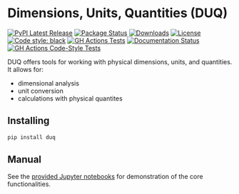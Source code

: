 # Dimensions, Units, Quantities (DUQ)
[![PyPI Latest Release](https://img.shields.io/pypi/v/duq.svg)](https://pypi.org/project/duq/)
[![Package Status](https://img.shields.io/pypi/status/duq.svg)](https://pypi.org/project/duq/)
[![Downloads](https://pepy.tech/badge/duq)](https://pepy.tech/project/duq)
[![License](https://img.shields.io/pypi/l/duq.svg)](https://github.com/Armin-Ariamajd/duq/blob/main/LICENSE)
[![Code style: black](https://img.shields.io/badge/code%20style-black-000000.svg)](https://github.com/psf/black)
[![GH Actions Tests](https://github.com/Armin-Ariamajd/duq/workflows/tests/badge.svg)](https://github.com/Armin-Ariamajd/duq/actions?query=branch%3Amain+workflow%3Atests)
[![Documentation Status](https://readthedocs.org/projects/duq/badge/?version=latest)](https://duq.readthedocs.io/en/latest/?badge=latest)
[![GH Actions Code-Style Tests](https://github.com/Armin-Ariamajd/duq/workflows/code-style%20tests/badge.svg)](https://github.com/Armin-Ariamajd/duq/actions?query=branch%3Amain+workflow%3Acode-style%20tests)


DUQ offers tools for working with physical dimensions, units, and quantities. It allows for:
* dimensional analysis
* unit conversion
* calculations with physical quantites

## Installing
```sh
pip install duq
```

## Manual
See the [provided Jupyter notebooks](https://github.com/Armin-Ariamajd/duq/tree/main/docs) for demonstration of the core functionalities.
